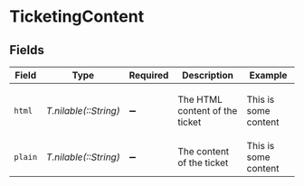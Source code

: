 # TicketingContent


## Fields

| Field                          | Type                           | Required                       | Description                    | Example                        |
| ------------------------------ | ------------------------------ | ------------------------------ | ------------------------------ | ------------------------------ |
| `html`                         | *T.nilable(::String)*          | :heavy_minus_sign:             | The HTML content of the ticket | <p>This is some content</p>    |
| `plain`                        | *T.nilable(::String)*          | :heavy_minus_sign:             | The content of the ticket      | This is some content           |